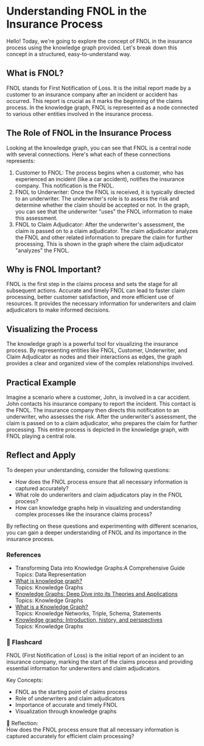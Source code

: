 # Understanding FNOL in the Insurance Process

Hello! Today, we're going to explore the concept of FNOL in the insurance process using the knowledge graph provided. Let's break down this concept in a structured, easy-to-understand way.

## What is FNOL?

FNOL stands for First Notification of Loss. It is the initial report made by a customer to an insurance company after an incident or accident has occurred. This report is crucial as it marks the beginning of the claims process. In the knowledge graph, FNOL is represented as a node connected to various other entities involved in the insurance process.

## The Role of FNOL in the Insurance Process

Looking at the knowledge graph, you can see that FNOL is a central node with several connections. Here's what each of these connections represents:

1. Customer to FNOL: The process begins when a customer, who has experienced an incident (like a car accident), notifies the insurance company. This notification is the FNOL.
2. FNOL to Underwriter: Once the FNOL is received, it is typically directed to an underwriter. The underwriter's role is to assess the risk and determine whether the claim should be accepted or not. In the graph, you can see that the underwriter "uses" the FNOL information to make this assessment.
3. FNOL to Claim Adjudicator: After the underwriter's assessment, the claim is passed on to a claim adjudicator. The claim adjudicator analyzes the FNOL and other related information to prepare the claim for further processing. This is shown in the graph where the claim adjudicator "analyzes" the FNOL.

## Why is FNOL Important?

FNOL is the first step in the claims process and sets the stage for all subsequent actions. Accurate and timely FNOL can lead to faster claim processing, better customer satisfaction, and more efficient use of resources. It provides the necessary information for underwriters and claim adjudicators to make informed decisions.

## Visualizing the Process

The knowledge graph is a powerful tool for visualizing the insurance process. By representing entities like FNOL, Customer, Underwriter, and Claim Adjudicator as nodes and their interactions as edges, the graph provides a clear and organized view of the complex relationships involved.

## Practical Example

Imagine a scenario where a customer, John, is involved in a car accident. John contacts his insurance company to report the incident. This contact is the FNOL. The insurance company then directs this notification to an underwriter, who assesses the risk. After the underwriter's assessment, the claim is passed on to a claim adjudicator, who prepares the claim for further processing. This entire process is depicted in the knowledge graph, with FNOL playing a central role.

## Reflect and Apply

To deepen your understanding, consider the following questions:

- How does the FNOL process ensure that all necessary information is captured accurately?
- What role do underwriters and claim adjudicators play in the FNOL process?
- How can knowledge graphs help in visualizing and understanding complex processes like the insurance claims process?

By reflecting on these questions and experimenting with different scenarios, you can gain a deeper understanding of FNOL and its importance in the insurance process.

### References
- Transforming Data into Knowledge Graphs:A Comprehensive Guide
  Topics: Data Representation
- [What is knowledge graph?](https://www.ibm.com/topics/knowledge-graph)  
  Topics: Knowledge Graphs
- [Knowledge Graphs: Deep Dive into its Theories and Applications](https://www.analyticsvidhya.com/blog/2023/01/knowledge-graphs-deep-dive-into-its-theories-and-applications/)  
  Topics: Knowledge Graphs
- [What is a Knowledge Graph?](https://www.youtube.com/watch?v=y7sXDpffzQQ)  
  Topics: Knowledge Networks, Triple, Schema, Statements
- [Knowledge graphs: Introduction, history, and perspectives](https://onlinelibrary.wiley.com/doi/10.1002/aaai.12033)  
  Topics: Knowledge Graphs
  
### 🧠 Flashcard

FNOL (First Notification of Loss) is the initial report of an incident to an insurance company, marking the start of the claims process and providing essential information for underwriters and claim adjudicators.

Key Concepts:
- FNOL as the starting point of claims process
- Role of underwriters and claim adjudicators
- Importance of accurate and timely FNOL
- Visualization through knowledge graphs

🔁 Reflection:  
How does the FNOL process ensure that all necessary information is captured accurately for efficient claim processing?
